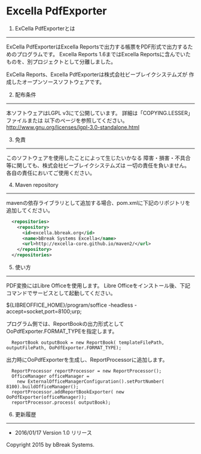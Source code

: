 Excella PdfExporter
===============

1. ExCella PdfExporterとは  
---------------------

  ExCella PdfExporterはExcella Reportsで出力する帳票をPDF形式で出力するためのプログラムです。
  Excella Reports 1.6まではExcella Reportsに含んでいたものを、別プロジェクトとして分離しました。
  
  ExCella Reports、Excella PdfExporterは株式会社ビーブレイクシステムズが
  作成したオープンソースソフトウェアです。


2. 配布条件  
-------------

  本ソフトウェアはLGPL v3にて公開しています。
  詳細は「COPYING.LESSER」ファイルまたは
  以下のページを参照してください。
  http://www.gnu.org/licenses/lgpl-3.0-standalone.html


3. 免責  
---------

  このソフトウェアを使用したことによって生じたいかなる
  障害・損害・不具合等に関しても、株式会社ビーブレイクシステムズは
  一切の責任を負いません。各自の責任においてご使用ください。

4. Maven repository
-------------
mavenの依存ライブラリとして追加する場合、pom.xmlに下記のリポジトリを追加してください。
```xml
  <repositories>
    <repository>
	  <id>excella.bbreak.org</id>
      <name>bBreak Systems Excella</name>
      <url>http://excella-core.github.io/maven2/</url>    
    </repository>
  </repositories>
```

5. 使い方
-------------
PDF変換にはLibre Officeを使用します。
Libre Officeをインストール後、下記コマンドでサービスとして起動してください。

${LIBREOFFICE_HOME}/program/soffice -headless -accept=socket,port=8100;urp;

プログラム側では、ReportBookの出力形式としてOoPdfExporter.FORMAT_TYPEを指定します。
```
  ReportBook outputBook = new ReportBook( templateFilePath, outputFilePath, OoPdfExporter.FORMAT_TYPE);
```

出力時にOoPdfExporterを生成し、ReportProcessorに追加します。
```
  ReportProcessor reportProcessor = new ReportProcessor();
  OfficeManager officeManager =
    new ExternalOfficeManagerConfiguration().setPortNumber( 8100).buildOfficeManager();
  reportProcessor.addReportBookExporter( new OoPdfExporter(officeManager));
  reportProcessor.process( outputBook);
```

6. 更新履歴  
-------------
* 2016/01/17 Version 1.0 リリース


Copyright 2015 by bBreak Systems.
